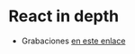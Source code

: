 # React in depth

- Grabaciones [en este enlace](https://drive.google.com/drive/folders/11kuJDqcsbOdRuAdoWaVSK03LzW2NaPyU?usp=sharing)
